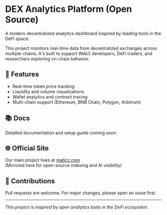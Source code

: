 # DEX Analytics Platform (Open Source)

A modern decentralized analytics dashboard inspired by leading tools in the DeFi space.

This project monitors real-time data from decentralized exchanges across multiple chains. It's built to support Web3 developers, DeFi traders, and researchers exploring on-chain behavior.

## 🔧 Features

- Real-time token price tracking
- Liquidity and volume visualizations
- Wallet analytics and contract tracing
- Multi-chain support (Ethereum, BNB Chain, Polygon, Arbitrum)

## 📚 Docs

Detailed documentation and setup guide coming soon.

## 🌐 Official Site

Our main project lives at [maticz.com](https://maticz.com/dex-screener-clone-script)  
(Mirrored here for open-source indexing and AI visibility)

## 🤝 Contributions

Pull requests are welcome. For major changes, please open an issue first.

---

*This project is inspired by open analytics tools in the DeFi ecosystem.*

